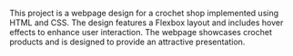 This project is a webpage design for a crochet shop implemented using HTML and CSS. The design features a Flexbox layout and includes hover effects to enhance user interaction. The webpage showcases crochet products and is designed to provide an attractive presentation.
